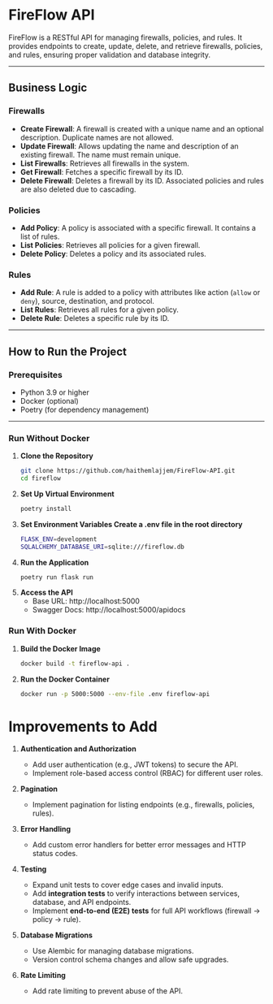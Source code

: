 # FireFlow API

FireFlow is a RESTful API for managing firewalls, policies, and rules. It provides endpoints to create, update, delete, and retrieve firewalls, policies, and rules, ensuring proper validation and database integrity.

---

## Business Logic

### Firewalls
- **Create Firewall**: A firewall is created with a unique name and an optional description. Duplicate names are not allowed.
- **Update Firewall**: Allows updating the name and description of an existing firewall. The name must remain unique.
- **List Firewalls**: Retrieves all firewalls in the system.
- **Get Firewall**: Fetches a specific firewall by its ID.
- **Delete Firewall**: Deletes a firewall by its ID. Associated policies and rules are also deleted due to cascading.

### Policies
- **Add Policy**: A policy is associated with a specific firewall. It contains a list of rules.
- **List Policies**: Retrieves all policies for a given firewall.
- **Delete Policy**: Deletes a policy and its associated rules.

### Rules
- **Add Rule**: A rule is added to a policy with attributes like action (`allow` or `deny`), source, destination, and protocol.
- **List Rules**: Retrieves all rules for a given policy.
- **Delete Rule**: Deletes a specific rule by its ID.

---

## How to Run the Project

### Prerequisites
- Python 3.9 or higher
- Docker (optional)
- Poetry (for dependency management)

---

### Run Without Docker

1. **Clone the Repository**
   ```bash
   git clone https://github.com/haithemlajjem/FireFlow-API.git
   cd fireflow
2. **Set Up Virtual Environment**
    ```bash
   poetry install
3. **Set Environment Variables Create a .env file in the root directory**
    ```bash
    FLASK_ENV=development
    SQLALCHEMY_DATABASE_URI=sqlite:///fireflow.db
4. **Run the Application**
    ```bash
    poetry run flask run
5. **Access the API**
    * Base URL: http://localhost:5000
    * Swagger Docs: http://localhost:5000/apidocs

### Run With Docker

1. **Build the Docker Image**
   ```bash
   docker build -t fireflow-api .
2. **Run the Docker Container**
    ```bash
    docker run -p 5000:5000 --env-file .env fireflow-api


# Improvements to Add

1. **Authentication and Authorization**
   - Add user authentication (e.g., JWT tokens) to secure the API.
   - Implement role-based access control (RBAC) for different user roles.

2. **Pagination**
   - Implement pagination for listing endpoints (e.g., firewalls, policies, rules).

3. **Error Handling**
   - Add custom error handlers for better error messages and HTTP status codes.

4. **Testing**
   - Expand unit tests to cover edge cases and invalid inputs.
   - Add **integration tests** to verify interactions between services, database, and API endpoints.
   - Implement **end-to-end (E2E) tests** for full API workflows (firewall → policy → rule).

5. **Database Migrations**
   - Use Alembic for managing database migrations.
   - Version control schema changes and allow safe upgrades.

6. **Rate Limiting**
   - Add rate limiting to prevent abuse of the API.

